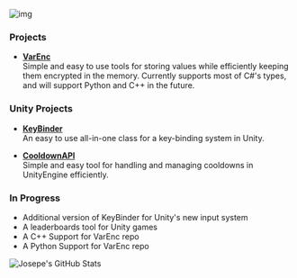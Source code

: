 ![img](https://i.imgur.com/OrZVBIx.png)

### Projects
- [**VarEnc**](https://github.com/JosepeDev/VarEnc)  
Simple and easy to use tools for storing values while efficiently keeping them encrypted in the memory.
Currently supports most of C#'s types, and will support Python and C++ in the future.

### Unity Projects
- [**KeyBinder**](https://github.com/JosepeDev/KeyBinder)  
An easy to use all-in-one class for a key-binding system in Unity.  

- [**CooldownAPI**](https://github.com/JosepeDev/CooldownAPI)  
Simple and easy tool for handling and managing cooldowns in UnityEngine efficiently.

### In Progress
- Additional version of KeyBinder for Unity's new input system
- A leaderboards tool for Unity games
- A C++ Support for VarEnc repo
- A Python Support for VarEnc repo

<img align="left" alt="Josepe's GitHub Stats" src="https://github-readme-stats.codestackr.vercel.app/api?username=JosepeDev&show_icons=true&hide_border=true&theme=dark" />
<!--
**JosepeDev/JosepeDev** is a ✨ _special_ ✨ repository because its `README.md` (this file) appears on your GitHub profile.

Here are some ideas to get you started:

- 🔭 I’m currently working on ...
- 🌱 I’m currently learning ...
- 👯 I’m looking to collaborate on ...
- 🤔 I’m looking for help with ...
- 💬 Ask me about ...
- 📫 How to reach me: ...
- 😄 Pronouns: ...
- ⚡ Fun fact: ...
-->
